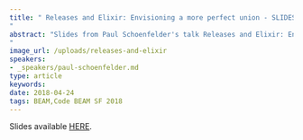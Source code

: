 ```yaml
---
title: " Releases and Elixir: Envisioning a more perfect union - SLIDES - Code BEAM SF 2018
"
abstract: "Slides from Paul Schoenfelder's talk Releases and Elixir: Envisioning a more perfect union - Code BEAM SF 2018
"
image_url: /uploads/releases-and-elixir
speakers:
- _speakers/paul-schoenfelder.md
type: article
keywords: 
date: 2018-04-24
tags: BEAM,Code BEAM SF 2018
---
```


Slides available <a href="http://s3.amazonaws.com/erlang-conferences-production/media/files/000/000/893/original/Paul_Schoenfelder_-_Releases_and_Elixir_-_Envisioning_a_more_perfect_union.pdf?1524578937" target="_blank">HERE</a>.
